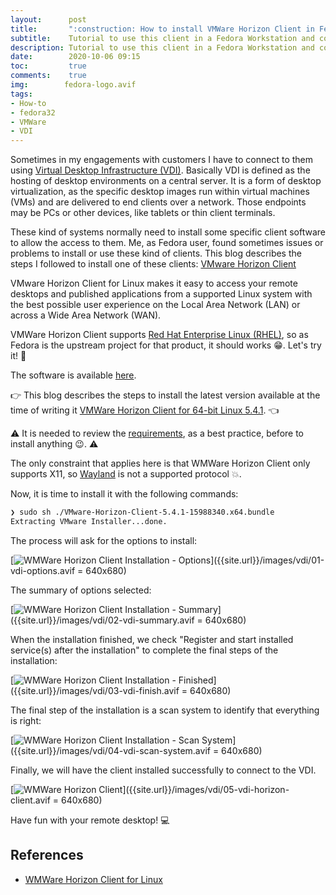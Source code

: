 ```yaml
---
layout:      post
title:       ":construction: How to install VMWare Horizon Client in Fedora 32"
subtitle:    Tutorial to use this client in a Fedora Workstation and connect to remote environments.
description: Tutorial to use this client in a Fedora Workstation and connect to remote environments.
date:        2020-10-06 09:15
toc:         true
comments:    true
img:        fedora-logo.avif
tags: 
- How-to 
- fedora32
- VMWare
- VDI
---
```


Sometimes in my engagements with customers I have to connect to them using [Virtual Desktop Infrastructure (VDI)](https://en.wikipedia.org/wiki/Desktop_virtualization). Basically VDI is defined as the hosting of desktop environments on a central server. It is a form of desktop
virtualization, as the specific desktop images run within virtual machines (VMs) and are delivered to end clients over a
network. Those endpoints may be PCs or other devices, like tablets or thin client terminals.

These kind of systems normally need to install some specific client software to allow the access to them. Me, as Fedora user, found
sometimes issues or problems to install or use these kind of clients. This blog describes the steps I followed to install one
of these clients: [VMware Horizon Client](https://docs.vmware.com/en/VMware-Horizon-Client-for-Linux)

VMware Horizon Client for Linux makes it easy to access your remote desktops and published applications from a supported
Linux system with the best possible user experience on the Local Area Network (LAN) or across a Wide Area Network (WAN).

VMWare Horizon Client supports [Red Hat Enterprise Linux (RHEL)](https://www.redhat.com/en/technologies/linux-platforms/enterprise-linux), so
as Fedora is the upstream project for that product, it should works :grin:. Let's try it! :muscle:

The software is available [here](https://my.vmware.com/web/vmware/downloads/details?downloadGroup=CART21FQ1_LIN64_541&productId=863&rPId=36590).

:point_right: This blog describes the steps to install the latest
version available at the time of writing it [VMWare Horizon Client for 64-bit Linux 5.4.1](https://my.vmware.com/web/vmware/downloads/details?downloadGroup=CART21FQ1_LIN64_541&productId=863&rPId=36590). :point_left: 

:warning: It is needed to review the [requirements](https://docs.vmware.com/es/VMware-Horizon-Client-for-Linux/5.4/horizon-client-linux-installation/GUID-DF3FBF68-3C78-45AA-9503-202BD683408F.html),
as a best practice, before to install anything :wink:. :warning:

The only constraint that applies here is that WMWare Horizon Client only
supports X11, so [Wayland](https://wayland.freedesktop.org/) is not a supported protocol :collision:.

Now, it is time to install it with the following commands:

```bash
❯ sudo sh ./VMware-Horizon-Client-5.4.1-15988340.x64.bundle
Extracting VMware Installer...done.
```

The process will ask for the options to install:

[![](/images/vdi/01-vdi-options.avif "WMWare Horizon Client Installation - Options")]({{site.url}}/images/vdi/01-vdi-options.avif = 640x680)

The summary of options selected:

[![](/images/vdi/02-vdi-summary.avif "WMWare Horizon Client Installation - Summary")]({{site.url}}/images/vdi/02-vdi-summary.avif = 640x680)

When the installation finished, we check "Register and start installed service(s) after the installation" to complete
the final steps of the installation: 

[![](/images/vdi/03-vdi-finish.avif "WMWare Horizon Client Installation - Finished")]({{site.url}}/images/vdi/03-vdi-finish.avif = 640x680)

The final step of the installation is a scan system to identify that everything is right:

[![](/images/vdi/04-vdi-scan-system.avif "WMWare Horizon Client Installation - Scan System")]({{site.url}}/images/vdi/04-vdi-scan-system.avif = 640x680)

Finally, we will have the client installed successfully to connect to the VDI.

[![](/images/vdi/05-vdi-horizon-client.avif "WMWare Horizon Client")]({{site.url}}/images/vdi/05-vdi-horizon-client.avif = 640x680)

Have fun with your remote desktop! :computer:

## References

* [WMWare Horizon Client for Linux](https://docs.vmware.com/en/VMware-Horizon-Client-for-Linux)
